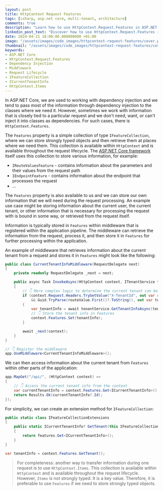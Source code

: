 ```yaml
---
layout: post
title: HttpContext Request Features
tags: [csharp, asp.net core, multi-tenant, architecture]
comments: true
description: "Learn how to use HttpContext.Request.Features in ASP.NET Core to store and retrieve information related to individual requests."
linkedin_post_text: "Discover how to use HttpContext.Request.Features in ASP.NET Core for efficiently managing data for individual requests 🚀 This can add a powerful tool to your .NET developer toolkit! Read more here: [blogpost]"
date: 2024-04-21 18:00:00.000000000 +01:00
image: "/assets/images/code_images/httpcontext-request-features/cover.png"
thumbnail: "/assets/images/code_images/httpcontext-request-features/cover.png"
keywords:
- ASP.NET Core
- HttpContext.Request.Features
- Dependency Injection
- Middleware
- Request Lifecycle
- IFeatureCollection
- ICurrentTenantInfo
- HttpContext.Items
---
```


In ASP.NET Core, we are used to working with dependency injection and we tend to pass most of the information through dependency injection to the classes where we need it. 
However, sometimes we work with information that is closely tied to a particular request and we don't need, want, or can't inject it into classes as dependencies. 
For such cases, there is `HttpContext.Features`.

The `Features` property is a simple collection of type `IFeatureCollection`, where we can store strongly typed objects and then retrieve them at places where we need them. 
This collection is available within `HttpContext` and is available throughout the request lifecycle. 
The [ASP.NET Core framework ](https://learn.microsoft.com/en-us/aspnet/core/fundamentals/use-http-context?view=aspnetcore-8.0#features)itself uses this collection to store various information, for example: 
- `IRouteValuesFeature` - contains information about the parameters and their values from the request path 
- `IEndpointFeature` - contains information about the endpoint that processes the request 
- ...

The `Features` property is also available to us and we can store our own information that we will need during the request processing.
An example use case might be storing information about the current user, the current tenant, or other information that is necessary 
for processing the request with is bound in some way, or retrieved from the request itself.

Information is typically stored in `Features` within middleware that is registered within the application pipeline. 
The middleware can retrieve the information from the request, process it, and then store it in `Features` for further processing within the application.

An example of middleware that retrieves information about the current tenant from a request and stores it in `Features` might look like the following:

```csharp
public class CurrentTenantInfoMiddleware(RequestDelegate next)
{
    private readonly RequestDelegate _next = next;

    public async Task InvokeAsync(HttpContext context, ITenantService tenantService)
    {
        // 👇 More complex logic to determine the current tenant can be added here
        if (context.Request.Headers.TryGetValue("X-TenantId", out var routeValue)
            && Guid.TryParse(routeValue.First()?.ToString(), out var tenantId))
        {
            var tenantInfo = await tenantService.GetTenantInfoAsync(tenantId);
            // 👇 Store the tenant info in Features
            context.Features.Set(tenantInfo);
        }

        await _next(context);
    }
}

// 👇 Register the middleware
app.UseMiddleware<CurrentTenantInfoMiddleware>();
```

We can then access information about the current tenant from `Features` within other parts of the application:

```csharp
app.MapGet("/api/", (HttpContext context) =>
{
    // 👇 Access the current tenant info from the context
    var currentTenantInfo = context.Features.Get<ICurrentTenantInfo>();
    return Results.Ok(currentTenantInfo?.Id);
});
```

For simplicity, we can create an extension method for `IFeatureCollection`:

```csharp
public static class IFeatureCollectionExtensions
{
    public static ICurrentTenantInfo? GetTenant(this IFeatureCollection features)
    {
        return features.Get<ICurrentTenantInfo>();
    }
}

var tenantInfo = context.Features.GetTenant();
```

> For completeness: another way to transfer information during one request is to use `HttpContext.Items`. This collection is available within `HttpContext` and is available throughout the request lifecycle. However, `Items` is not strongly typed. It is a key value. Therefore, it is preferable to use `Features` if we need to store strongly typed objects.
